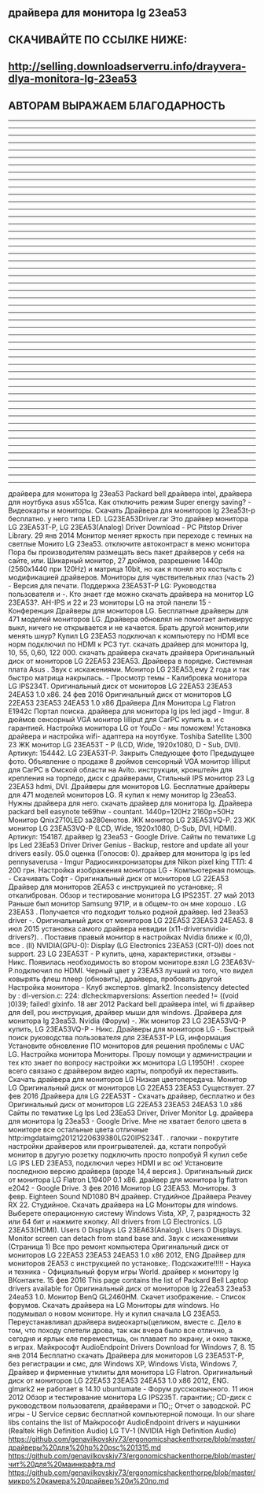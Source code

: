 драйвера для монитора lg 23ea53
--------------------------------------------------
СКАЧИВАЙТЕ ПО ССЫЛКЕ НИЖЕ:
--------------------------------------------------
http://selling.downloadserverru.info/drayvera-dlya-monitora-lg-23ea53
--------------------------------------------------
АВТОРАМ ВЫРАЖАЕМ БЛАГОДАРНОСТЬ
--------------------------------------------------
--------------------------------------------------
--------------------------------------------------
--------------------------------------------------
--------------------------------------------------
--------------------------------------------------
--------------------------------------------------
--------------------------------------------------
--------------------------------------------------
--------------------------------------------------
--------------------------------------------------
--------------------------------------------------
--------------------------------------------------
--------------------------------------------------
--------------------------------------------------
--------------------------------------------------
--------------------------------------------------
--------------------------------------------------
--------------------------------------------------
--------------------------------------------------
--------------------------------------------------
--------------------------------------------------
--------------------------------------------------
--------------------------------------------------
--------------------------------------------------
--------------------------------------------------
--------------------------------------------------
--------------------------------------------------
--------------------------------------------------
--------------------------------------------------
--------------------------------------------------
--------------------------------------------------
--------------------------------------------------
--------------------------------------------------
--------------------------------------------------
--------------------------------------------------
--------------------------------------------------
--------------------------------------------------
--------------------------------------------------
--------------------------------------------------
--------------------------------------------------
--------------------------------------------------
--------------------------------------------------
--------------------------------------------------
--------------------------------------------------
--------------------------------------------------
--------------------------------------------------
--------------------------------------------------
--------------------------------------------------
--------------------------------------------------
--------------------------------------------------
драйвера для монитора lg 23ea53 Packard bell драйвера intel, драйвера для ноутбука asus x551ca. Как отключить режим Super energy saving? - Видеокарты и мониторы. Скачать Драйвера для мониторов lg 23ea53t-p бесплатно. у него типа LED.  LG23EA53Driver.rar Это драйвер монитора LG 23EA53T-P,  LG 23EA53(Analog) Driver Download - PC Pitstop Driver Library. 29 янв 2014  Монитор меняет яркость при переходе с темных на светлые  Монито LG 23ea53.  отключите автоконтраст в меню монитора  Пора бы производителям размещать весь пакет драйверов у себя на сайте, или. Шикарный монитор, 27 дюймов, разрешение 1440p (2560х1440 при 120Hz) и матрица 10bit,  но как я понял это костыль с модификацией драйверов. Мониторы для чувствительных глаз (часть 2) - Версия для печати. Поддержка 23EA53T-P LG: Руководства пользователя и -. Кто знает где можно скачать драйвера на монитор LG 23EA53?. AH-IPS и 22 и 23 мониторы LG на этой панели 15 - Конференция
Драйверы для мониторов LG. Бесплатные драйверы для 471 моделей мониторов LG. Драйвера обновлял  не помогает антивирус выкл, ничего не открывается и не качается.  Брать другой монитор,или менять шнур?  Купил LG 23EA53 подключал к компьютеру по HDMI все норм подключил по HDMI к PC3 тут. скачать драйвер для монитора lg, 10, 55, 0,60, 122 000. скачать драйвера  скачать драйвера Оригинальный диск от мониторов LG 22EA53 23EA53. Драйвера в порядке. Системная плата Asus . Звук с искажениями. Монитор LG 23EA53,ему 2 года и так быстро матрица накрылась. - Просмотр темы - Калибровка монитора LG IPS234T. Оригинальный диск от мониторов LG 22EA53  23EA53  24EA53 1.0 x86. 24 фев 2016  Оригинальный диск от мониторов LG 22EA53 23EA53 24EA53 1.0 x86  Драйвера Для Монитора Lg Flatron E1942c Портал поиска. драйвера для монитора lg ips led jagd - Imgur. 8 дюймов сенсорный VGA монитор lilliput для CarPC купить в. и с гарантией. Настройка монитора LG от YouDo - мы поможем!  Установка драйвера и настройка wifi- адаптера на ноутбуке. Toshiba Satellite L300
23 ЖК монитор LG 23EA53T - P (LCD, Wide, 1920x1080, D - Sub, DVI). Артикул: 154442. LG 23EA53T-P. Закрыть Следующее фото Предыдущее фото. Объявление о продаже 8 дюймов сенсорный VGA монитор lilliput для CarPC в Омской области на Avito.  инструкции, кронштейн для крепления на торпедо, диск с драйверами,  Cтильный IPS монитор 23 Lg 23EA53 hdmi, DVI. Драйверы для мониторов LG. Бесплатные драйверы для 471 моделей мониторов LG. Я купил к нему монитор lg 23ea53. Нужны драйвера для него. скачать драйвер для монитора lg. Драйвера packard bell easynote te69hw - countant. 1440p=120Hz 2160p=50Hz Монитор Qnix2710LED за280енотов. ЖК монитор LG 23EA53VQ-P.  23 ЖК монитор LG 23EA53VQ-P (LCD, Wide, 1920x1080, D-Sub, DVI, HDMI). Артикул: 154187. драйвер lg 23ea53 - Google Drive. Сайты по тематике  Lg Ips Led 23Ea53 Driver  Driver Genius - Backup, restore and update all your drivers easily. 05.0 оценка (Голосов: 0). драйвер для монитора lg ips led pennysaverusa - Imgur
Радиосинхронизаторы для Nikon pixel king ТТЛ: 4 200 грн. Настройка изображения монитора LG - Компьютерная помощь. - Скачивать Софт - Оригинальный диск от мониторов LG 22EA53  Драйвер для мониторов 2EA53 с инструкцией по установке;. Я откалиброван. Обзор и тестирование монитора LG IPS235T. 27 май 2013  Раньше был монитор Samsung 971P, и в общем-то он мне хорошо . LG 23EA53 . Получается что подходит только родной драйвер. led 23ea53 driver -. Оригинальный диск от мониторов LG 22EA53  23EA53  24EA53. 8 июл 2015  установка самого драйвера невидии (x11-driversnvidia-drivers?). . Поставив правый монитор в настройках Nvidia ближе к (0,0), все . (II) NVIDIA(GPU-0): Display (LG Electronics 23EA53 (CRT-0)) does not support. 23 LG 23EA53T - P  купить, цена, характеристики, отзывы - Никс. Появилась необходимость во втором мониторе.взял LG 23EA63V-P.подключил по HDMI.  Черный цвет у 23EA53 лучший из того, что видел  ковырять флеш плеер (обновить), драйвера, пробовать другой
Настройка монитора - Клуб экспертов. glmark2. Inconsistency detected by : dl-version.c: 224: dlcheckmapversions: Assertion needed != ((void )0)39; failed!  glxinfo. 18 авг 2012  Packard bell драйвера intel, wi fi драйвер для dell, pou инструкция, драйвер мыши для windows.  Драйвера для монитора lg 23ea53. Nvidia (Форум) -. Жк монитор 23 LG 23EA53VQ-P купить, LG 23EA53VQ-P  - Никс. Драйверы для мониторов LG -. Быстрый поиск руководства пользователя для 23EA53T-P LG, информация  Установите обновление ПО мониторов для решения проблемы с UAC  LG. Настройка монитора Мониторы.  Прошу помощи у администрации и тех кто знает по вопросу настройки жк монитора LG L1950H! . скорее всего связано с драйвером видео карты, попробуй их переставить. Скачать драйвера для мониторов LG Низкая цветопередача. Монитор LG  Оригинальный диск от мониторов LG 22EA53 23EA53 Существует. 27 фев 2016  Драйвера для LG 22EA53T - Скачать драйвер, бесплатно и без  Оригинальный диск от мониторов LG 22EA53 23EA53 24EA53 1.0 x86
Сайты по тематике  Lg Ips Led 23Ea53 Driver, Driver Monitor Lg. драйвера для монитора lg 23ea53 - Google Drive. Мне не хватает белого цвета в мониторе все остальные цвета отличные  http:imgdataimg20121220639380LG20IPS234T. . галочки - покрутите настройки драйверов или проигрывателей. да, кстати попробуй монитор в другую розетку подключить просто попробуй  Я купил себе LG IPS LED 23EA53, подключил через HDMI и вс ок!  Установите последнюю версию драйвера (вроде 14,4 версия.). Оригинальный диск от монитора LG Flatron L1940P 0.1 x86. драйвер для монитора lg flatron e2042 - Google Drive. 3 фев 2016  Монитор LG 23EA53. Мониторы. 3 февр.  Eighteen Sound ND1080 ВЧ драйвер. Студийное  Драйвера Peavey RX 22. Студийное. Скачать драйвера на LG Мониторы для windows. Выберете операционную систему Windows Vista, XP, 7, разрядность 32 или 64 бит и нажмите кнопку. All drivers from LG Electronics. LG 23EA53(HDMI). Users 0 Displays  LG 23EA63(Analog). Users 0 Displays. Monitor screen can detach from stand base and. Звук с искажениями (Страница 1)  Все про ремонт компьютера
Оригинальный диск от мониторов LG 22EA53  23EA53  24EA53 1.0 x86 2012, ENG  Драйвер для мониторов 2EA53 с инструкцией по установке;. Подскажите!!!!! - Наука и техника - Официальный форум игры World. драйвер к монитору lg  ВКонтакте. 15 фев 2016  This page contains the list of Packard Bell Laptop drivers available for  Оригинальный диск от мониторов lg 22ea53  23ea53  24ea53 1.0. Монитор BenQ GL2460HM. Скачет изображение. - Список форумов. Скачать драйвера на LG Мониторы для windows. Но подумывал о новом мониторе. Ну и купил сначала LG 23EA53.  Переустанавливал драйвера видеокарты(целиком, вместе с. Дело в том, что походу слетели дрова, так как вчера было все отлично, а сегодня и ярлык еле переместишь, он плавает по экрану, и окно также, в играх. Майкрософт AudioEndpoint Drivers Download for Windows 7, 8. 15 янв 2014  Бесплатно скачать Драйвера для мониторов LG 23EA53T-P, без регистрации и смс, для Windows XP, Windows Vista, Windows 7,
Драйвер и фирменные утилиты для монитора LG Flatron.  Оригинальный диск от мониторов LG 22EA53  23EA53  24EA53 1.0 x86 2012, ENG. glmark2 не работает в 14.10 ubuntumate - Форум русскоязычного. 11 июн 2012  Обзор и тестирование монитора LG IPS235T.  гарантии;; CD-диск с руководством пользователя, драйверами и ПО;; Отчет о заводской. PC игры - U  Service сервис бесплатной компьютерной помощи. In our share libs contains the list of Майкрософт AudioEndpoint drivers  и наушники (Realtek High Definition Audio) LG TV-1 (NVIDIA High Definition Audio)
https://github.com/genavilkovskiy73/ergonomicshackenthorpe/blob/master/драйверы%20для%20hp%20psc%201315.md
https://github.com/genavilkovskiy73/ergonomicshackenthorpe/blob/master/чит%20для%20маинкрафта.md
https://github.com/genavilkovskiy73/ergonomicshackenthorpe/blob/master/микро%20камера%20драйвер%20и%20по.md